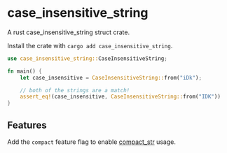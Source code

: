 # case_insensitive_string

A rust case_insensitive_string struct crate.

Install the crate with `cargo add case_insensitive_string`.

```rust
use case_insensitive_string::CaseInsensitiveString;

fn main() {
    let case_insensitive = CaseInsensitiveString::from("iDk");

    // both of the strings are a match!
    assert_eq!(case_insensitive, CaseInsensitiveString::from("IDK"))
}
```

## Features

Add the `compact` feature flag to enable [compact_str](https://github.com/ParkMyCar/compact_str) usage.